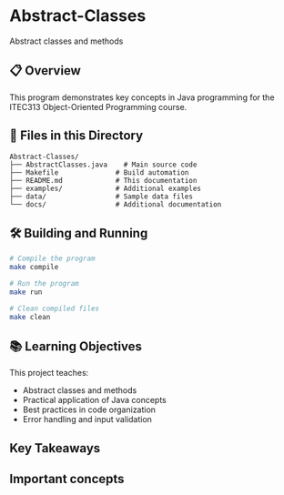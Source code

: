 # Abstract-Classes

Abstract classes and methods

## 📋 Overview

This program demonstrates key concepts in Java programming for the ITEC313 Object-Oriented Programming course.

## 📁 Files in this Directory

```
Abstract-Classes/
├── AbstractClasses.java    # Main source code
├── Makefile              # Build automation
├── README.md             # This documentation
├── examples/             # Additional examples
├── data/                 # Sample data files
└── docs/                 # Additional documentation
```

## 🛠 Building and Running

```bash
# Compile the program
make compile

# Run the program
make run

# Clean compiled files
make clean
```

## 📚 Learning Objectives

This project teaches:
- Abstract classes and methods
- Practical application of Java concepts
- Best practices in code organization
- Error handling and input validation

## Key Takeaways

## Important concepts 
